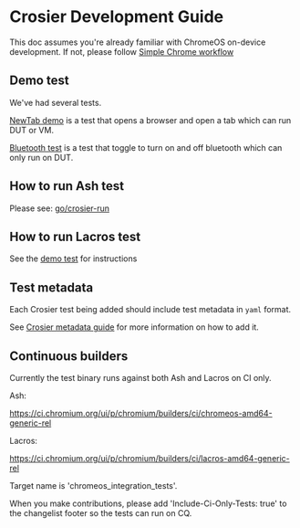 # Crosier Development Guide

This doc assumes you're already familiar with ChromeOS on-device development.
If not, please follow
[Simple Chrome workflow](https://chromium.googlesource.com/chromiumos/docs/+/HEAD/simple_chrome_workflow.md)

## Demo test
We've had several tests.

[NewTab demo](https://source.chromium.org/chromium/chromium/src/+/main:chrome/test/base/chromeos/crosier/demo_integration_test.cc)
is a test that opens a browser and open a tab which can run DUT or VM.

[Bluetooth test](https://source.chromium.org/chromium/chromium/src/+/main:chrome/browser/ash/bluetooth/bluetooth_integration_test.cc)
is a test that toggle to turn on and off bluetooth which can only
run on DUT.

## How to run Ash test
Please see: [go/crosier-run](http://go/crosier-run)

## How to run Lacros test
See the [demo test](https://source.chromium.org/chromium/chromium/src/+/main:chrome/test/base/chromeos/crosier/demo_integration_test.cc;l=19)
for instructions

## Test metadata

Each Crosier test being added should include test metadata in `yaml` format.

See [Crosier metadata guide](https://source.chromium.org/chromium/chromium/src/+/main:docs/testing/chromeos_integration/crosier_metadata.md)
for more information on how to add it.

## Continuous builders
Currently the test binary runs against both Ash and Lacros on CI only.

Ash:

https://ci.chromium.org/ui/p/chromium/builders/ci/chromeos-amd64-generic-rel

Lacros:

https://ci.chromium.org/ui/p/chromium/builders/ci/lacros-amd64-generic-rel

Target name is 'chromeos_integration_tests'.

When you make contributions, please add 'Include-Ci-Only-Tests: true' to the
changelist footer so the tests can run on CQ.
